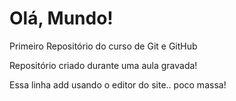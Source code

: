 # Olá, Mundo!
Primeiro Repositório do curso de Git e GitHub

Repositório criado durante uma aula gravada!

Essa linha add usando o editor do site.. poco massa!
